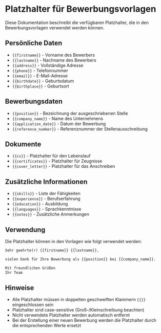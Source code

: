 # Platzhalter für Bewerbungsvorlagen

Diese Dokumentation beschreibt die verfügbaren Platzhalter, die in den Bewerbungsvorlagen verwendet werden können.

## Persönliche Daten
- `{{firstname}}` - Vorname des Bewerbers
- `{{lastname}}` - Nachname des Bewerbers
- `{{address}}` - Vollständige Adresse
- `{{phone}}` - Telefonnummer
- `{{email}}` - E-Mail-Adresse
- `{{birthdate}}` - Geburtsdatum
- `{{birthplace}}` - Geburtsort

## Bewerbungsdaten
- `{{position}}` - Bezeichnung der ausgeschriebenen Stelle
- `{{company_name}}` - Name des Unternehmens
- `{{application_date}}` - Datum der Bewerbung
- `{{reference_number}}` - Referenznummer der Stellenausschreibung

## Dokumente
- `{{cv}}` - Platzhalter für den Lebenslauf
- `{{certificates}}` - Platzhalter für Zeugnisse
- `{{cover_letter}}` - Platzhalter für das Anschreiben

## Zusätzliche Informationen
- `{{skills}}` - Liste der Fähigkeiten
- `{{experience}}` - Berufserfahrung
- `{{education}}` - Ausbildung
- `{{languages}}` - Sprachkenntnisse
- `{{notes}}` - Zusätzliche Anmerkungen

## Verwendung
Die Platzhalter können in den Vorlagen wie folgt verwendet werden:

```markdown
Sehr geehrte(r) {{firstname}} {{lastname}},

vielen Dank für Ihre Bewerbung als {{position}} bei {{company_name}}.

Mit freundlichen Grüßen
Ihr Team
```

## Hinweise
- Alle Platzhalter müssen in doppelten geschweiften Klammern `{{}}` eingeschlossen sein
- Platzhalter sind case-sensitive (Groß-/Kleinschreibung beachten)
- Nicht verwendete Platzhalter werden automatisch entfernt
- Bei der Erstellung einer neuen Bewerbung werden die Platzhalter durch die entsprechenden Werte ersetzt 
